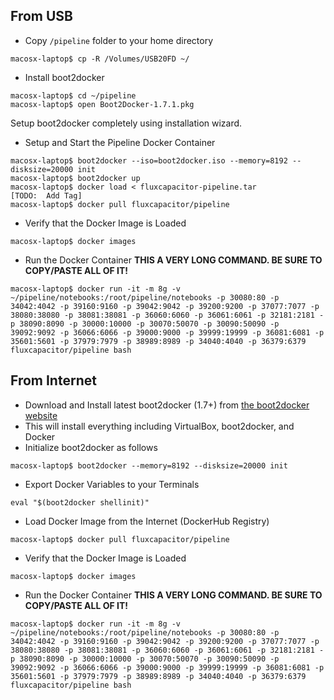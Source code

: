 ## From USB
* Copy `/pipeline` folder to your home directory
```
macosx-laptop$ cp -R /Volumes/USB20FD ~/
```
* Install boot2docker
```
macosx-laptop$ cd ~/pipeline
macosx-laptop$ open Boot2Docker-1.7.1.pkg
```
Setup boot2docker completely using installation wizard.
* Setup and Start the Pipeline Docker Container
```
macosx-laptop$ boot2docker --iso=boot2docker.iso --memory=8192 --disksize=20000 init
macosx-laptop$ boot2docker up
macosx-laptop$ docker load < fluxcapacitor-pipeline.tar
[TODO:  Add Tag]
macosx-laptop$ docker pull fluxcapacitor/pipeline
``` 

* Verify that the Docker Image is Loaded
```
macosx-laptop$ docker images
```
* Run the Docker Container
**THIS A VERY LONG COMMAND.  BE SURE TO COPY/PASTE ALL OF IT!**
```
macosx-laptop$ docker run -it -m 8g -v ~/pipeline/notebooks:/root/pipeline/notebooks -p 30080:80 -p 34042:4042 -p 39160:9160 -p 39042:9042 -p 39200:9200 -p 37077:7077 -p 38080:38080 -p 38081:38081 -p 36060:6060 -p 36061:6061 -p 32181:2181 -p 38090:8090 -p 30000:10000 -p 30070:50070 -p 30090:50090 -p 39092:9092 -p 36066:6066 -p 39000:9000 -p 39999:19999 -p 36081:6081 -p 35601:5601 -p 37979:7979 -p 38989:8989 -p 34040:4040 -p 36379:6379 fluxcapacitor/pipeline bash
```

## From Internet
* Download and Install latest boot2docker (1.7+) from [the boot2docker website](http://boot2docker.io/)
* This will install everything including VirtualBox, boot2docker, and Docker
* Initialize boot2docker as follows
```
macosx-laptop$ boot2docker --memory=8192 --disksize=20000 init
``` 
* Export Docker Variables to your Terminals
```
eval "$(boot2docker shellinit)"
``` 
* Load Docker Image from the Internet (DockerHub Registry)
```
macosx-laptop$ docker pull fluxcapacitor/pipeline
```
* Verify that the Docker Image is Loaded
```
macosx-laptop$ docker images
```
* Run the Docker Container
**THIS A VERY LONG COMMAND.  BE SURE TO COPY/PASTE ALL OF IT!**
```
macosx-laptop$ docker run -it -m 8g -v ~/pipeline/notebooks:/root/pipeline/notebooks -p 30080:80 -p 34042:4042 -p 39160:9160 -p 39042:9042 -p 39200:9200 -p 37077:7077 -p 38080:38080 -p 38081:38081 -p 36060:6060 -p 36061:6061 -p 32181:2181 -p 38090:8090 -p 30000:10000 -p 30070:50070 -p 30090:50090 -p 39092:9092 -p 36066:6066 -p 39000:9000 -p 39999:19999 -p 36081:6081 -p 35601:5601 -p 37979:7979 -p 38989:8989 -p 34040:4040 -p 36379:6379 fluxcapacitor/pipeline bash
```